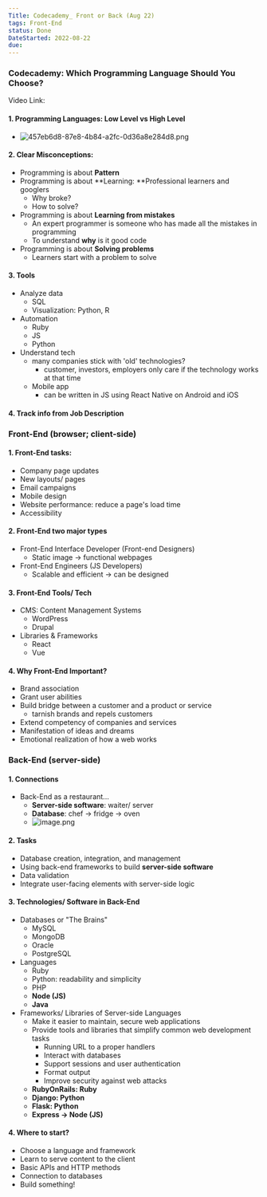 ```yaml
---
Title: Codecademy_ Front or Back (Aug 22)
tags: Front-End
status: Done
DateStarted: 2022-08-22
due:
---
```


### Codecademy: Which Programming Language Should You Choose?

Video Link:

#### 1. Programming Languages: Low Level vs High Level

- ![457eb6d8-87e8-4b84-a2fc-0d36a8e284d8.png](https://cdn.nlark.com/yuque/0/2022/png/29677165/1661142413849-6b15acb7-4ae1-42b4-9d91-9ff081faff98.png#clientId=uccfdab3d-2813-4&crop=0&crop=0&crop=1&crop=1&from=drop&id=u1e6f4089&margin=%5Bobject%20Object%5D&name=457eb6d8-87e8-4b84-a2fc-0d36a8e284d8.png&originHeight=735&originWidth=1631&originalType=binary&ratio=1&rotation=0&showTitle=false&size=296479&status=done&style=none&taskId=u3592311d-7454-41a7-a626-9f5e1e3500f&title=)

#### 2. Clear Misconceptions:

- Programming is about **Pattern**
- Programming is about **Learning: **Professional learners and googlers
  - Why broke?
  - How to solve?
- Programming is about **Learning from mistakes**
  - An expert programmer is someone who has made all the mistakes in programming
  - To understand **why** is it good code
- Programming is about **Solving problems**
  - Learners start with a problem to solve

#### 3. Tools

- Analyze data
  - SQL
  - Visualization: Python, R
- Automation
  - Ruby
  - JS
  - Python
- Understand tech
  - many companies stick with 'old' technologies?
    - customer, investors, employers only care if the technology works at that time
  - Mobile app
    - can be written in JS using React Native on Android and iOS

#### 4. Track info from Job Description

### Front-End (browser; client-side)

#### 1. Front-End tasks:

- Company page updates
- New layouts/ pages
- Email campaigns
- Mobile design
- Website performance: reduce a page's load time
- Accessibility

#### 2. Front-End two major types

- Front-End Interface Developer (Front-end Designers)
  - Static image -> functional webpages
- Front-End Engineers (JS Developers)
  - Scalable and efficient -> can be designed

#### 3. Front-End Tools/ Tech

- CMS: Content Management Systems
  - WordPress
  - Drupal
- Libraries & Frameworks
  - React
  - Vue

#### 4. Why Front-End Important?

- Brand association
- Grant user abilities
- Build bridge between a customer and a product or service
  - tarnish brands and repels customers
- Extend competency of companies and services
- Manifestation of ideas and dreams
- Emotional realization of how a web works

### Back-End (server-side)

#### 1. Connections

- Back-End as a restaurant...
  - **Server-side software**: waiter/ server
  - **Database**: chef -> fridge -> oven
  - ![image.png](https://cdn.nlark.com/yuque/0/2022/png/29677165/1661147429429-8121b7bb-6fe9-4f3b-94df-3a9f993b3c07.png#clientId=uccfdab3d-2813-4&crop=0&crop=0&crop=1&crop=1&from=paste&height=371&id=u86bbbc15&margin=%5Bobject%20Object%5D&name=image.png&originHeight=741&originWidth=2006&originalType=binary&ratio=1&rotation=0&showTitle=false&size=413554&status=done&style=none&taskId=ucdee83de-c5cf-4a6c-8e4e-7431c26830b&title=&width=1003)

#### 2. Tasks

- Database creation, integration, and management
- Using back-end frameworks to build **server-side software**
- Data validation
- Integrate user-facing elements with server-side logic

#### 3. Technologies/ Software in Back-End

- Databases or "The Brains"
  - MySQL
  - MongoDB
  - Oracle
  - PostgreSQL
- Languages
  - Ruby
  - Python: readability and simplicity
  - PHP
  - **Node (JS)**
  - **Java**
- Frameworks/ Libraries of Server-side Languages
  - Make it easier to maintain, secure web applications
  - Provide tools and libraries that simplify common web development tasks
    - Running URL to a proper handlers
    - Interact with databases
    - Support sessions and user authentication
    - Format output
    - Improve security against web attacks
  - **RubyOnRails: Ruby**
  - **Django: Python**
  - **Flask: Python**
  - **Express -> Node (JS)**

#### 4. Where to start?

- Choose a language and framework
- Learn to serve content to the client
- Basic APIs and HTTP methods
- Connection to databases
- Build something!
